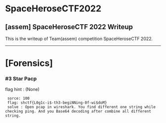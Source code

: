 SpaceHeroseCTF2022
===========

[assem] SpaceHeroseCTF 2022 Writeup
----------------------------
This is the writeup of Team(assem) competition SpaceHeroseCTF 2022.

______________

# [Forensics]
 ### #3 Star Pacp
flag hint : (None)
```
 sorce: 100
 flag: shctf{L0g1c-i$-th3-begiNNing-0f-wi$doM}
 solve : Open pcap in wireshark. You find different one string while checking ping. And you Base64 decoding after combine all different string.
```
